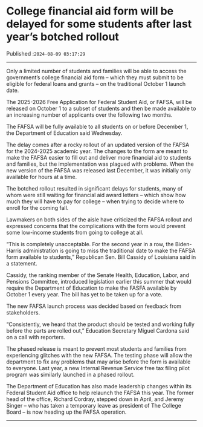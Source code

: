 # College financial aid form will be delayed for some students after last year’s botched rollout

Published :`2024-08-09 03:17:29`

---

Only a limited number of students and families will be able to access the government’s college financial aid form – which they must submit to be eligible for federal loans and grants – on the traditional October 1 launch date.

The 2025-2026 Free Application for Federal Student Aid, or FAFSA, will be released on October 1 to a subset of students and then be made available to an increasing number of applicants over the following two months.

The FAFSA will be fully available to all students on or before December 1, the Department of Education said Wednesday.

The delay comes after a rocky rollout of an updated version of the FAFSA for the 2024-2025 academic year. The changes to the form are meant to make the FAFSA easier to fill out and deliver more financial aid to students and families, but the implementation was plagued with problems. When the new version of the FAFSA was released last December, it was initially only available for hours at a time.

The botched rollout resulted in significant delays for students, many of whom were still waiting for financial aid award letters – which show how much they will have to pay for college – when trying to decide where to enroll for the coming fall.

Lawmakers on both sides of the aisle have criticized the FAFSA rollout and expressed concerns that the complications with the form would prevent some low-income students from going to college at all.

“This is completely unacceptable. For the second year in a row, the Biden-Harris administration is going to miss the traditional date to make the FAFSA form available to students,” Republican Sen. Bill Cassidy of Louisiana said in a statement.

Cassidy, the ranking member of the Senate Health, Education, Labor, and Pensions Committee, introduced legislation earlier this summer that would require the Department of Education to make the FASFA available by October 1 every year. The bill has yet to be taken up for a vote.

The new FAFSA launch process was decided based on feedback from stakeholders.

“Consistently, we heard that the product should be tested and working fully before the parts are rolled out,” Education Secretary Miguel Cardona said on a call with reporters.

The phased release is meant to prevent most students and families from experiencing glitches with the new FAFSA. The testing phase will allow the department to fix any problems that may arise before the form is available to everyone. Last year, a new Internal Revenue Service free tax filing pilot program was similarly launched in a phased rollout.

The Department of Education has also made leadership changes within its Federal Student Aid office to help relaunch the FAFSA this year. The former head of the office, Richard Cordray, stepped down in April, and Jeremy Singer – who has taken a temporary leave as president of The College Board – is now heading up the FAFSA operation.

---

